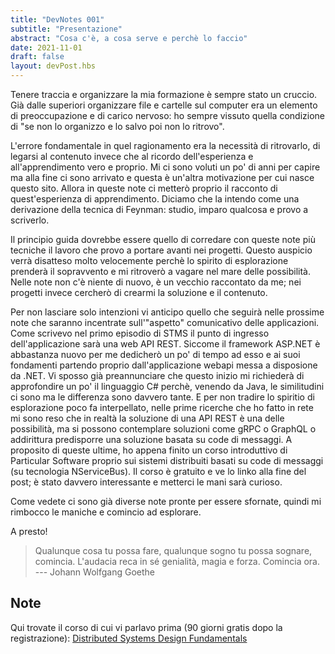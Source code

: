 ```yaml
---
title: "DevNotes 001"
subtitle: "Presentazione"
abstract: "Cosa c'è, a cosa serve e perchè lo faccio"
date: 2021-11-01
draft: false
layout: devPost.hbs
---
```

Tenere traccia e organizzare la mia formazione è sempre stato un cruccio.
Già dalle superiori organizzare file e cartelle sul computer era un elemento di preoccupazione e di carico nervoso: ho sempre vissuto quella condizione di "se non lo organizzo e lo salvo poi non lo ritrovo".

L'errore fondamentale in quel ragionamento era la necessità di ritrovarlo, di legarsi al contenuto invece che al ricordo dell'esperienza e all'apprendimento vero e proprio.
Mi ci sono voluti un po' di anni per capire ma alla fine ci sono arrivato e questa è un'altra motivazione per cui nasce questo sito.
Allora in queste note ci metterò proprio il racconto di quest'esperienza di apprendimento. Diciamo che la intendo come una derivazione della tecnica di Feynman: studio, imparo qualcosa e provo a scriverlo.

Il principio guida dovrebbe essere quello di corredare con queste note più tecniche il lavoro che provo a portare avanti nei progetti. Questo auspicio verrà disatteso molto velocemente perchè lo spirito di esplorazione prenderà il sopravvento e mi ritroverò a vagare nel mare delle possibilità.
Nelle note non c'è niente di nuovo, è un vecchio raccontato da me; nei progetti invece cercherò di crearmi la soluzione e il contenuto.

Per non lasciare solo intenzioni vi anticipo quello che seguirà nelle prossime note che saranno incentrate sull'"aspetto" comunicativo delle applicazioni. Come scrivevo nel primo episodio di STMS il punto di ingresso dell'applicazione sarà una web API REST. Siccome il framework ASP.NET è abbastanza nuovo per me dedicherò un po' di tempo ad esso e ai suoi fondamenti partendo proprio dall'applicazione webapi messa a disposione da .NET.
Vi sposso già preannunciare che questo inizio mi richiederà di approfondire un po' il linguaggio C# perchè, venendo da Java, le similitudini ci sono ma le differenza sono davvero tante.
E per non tradire lo spiritio di esplorazione poco fa interpellato, nelle prime ricerche che ho fatto in rete mi sono reso che in realtà la soluzione di una API REST è una delle possibilità, ma si possono contemplare soluzioni come gRPC o GraphQL o addirittura predisporre una soluzione basata su code di messaggi. A proposito di queste ultime, ho appena finito un corso introduttivo di Particular Software proprio sui sistemi distribuiti basati su code di messaggi (su tecnologia NServiceBus). 
Il corso è gratuito e ve lo linko alla fine del post; è stato davvero interessante e metterci le mani sarà curioso.

Come vedete ci sono già diverse note pronte per essere sfornate, quindi mi rimbocco le maniche e comincio ad esplorare.

A presto!

> Qualunque cosa tu possa fare, qualunque sogno tu possa sognare, comincia. L'audacia reca in sé genialità, magia e forza. Comincia ora.
> --- Johann Wolfgang Goethe

## Note
Qui trovate il corso di cui vi parlavo prima (90 giorni gratis dopo la registrazione): [Distributed Systems Design Fundamentals](https://learn.particular.net/courses/distributed-systems-design-fundamentals-online)
